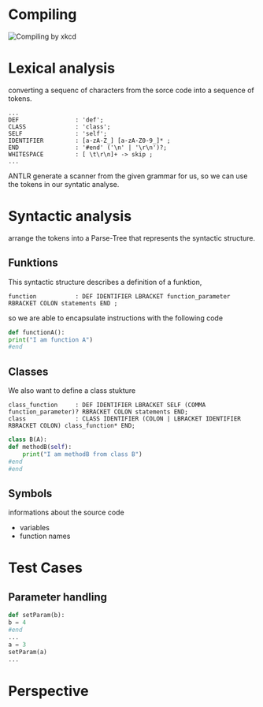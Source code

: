 # Compiling
![Compiling by xkcd](https://imgs.xkcd.com/comics/compiling.png)

# Lexical analysis
converting a sequenc of characters from the sorce code into a sequence of tokens.
```
...
DEF                : 'def';
CLASS              : 'class';
SELF               : 'self';
IDENTIFIER         : [a-zA-Z_] [a-zA-Z0-9_]* ;
END                : '#end' ('\n' | '\r\n')?;
WHITESPACE         : [ \t\r\n]+ -> skip ;
...
```
ANTLR generate a scanner from the given grammar for us, so we can use the tokens in our syntatic analyse.

# Syntactic analysis
arrange the tokens into a Parse-Tree that represents the syntactic structure.

## Funktions
This syntactic structure describes a definition of a funktion,
```
function           : DEF IDENTIFIER LBRACKET function_parameter RBRACKET COLON statements END ;
```
so we are able to encapsulate instructions with the following code
```python
def functionA():
print("I am function A")
#end
```

## Classes
We also want to define a class stukture
```
class_function     : DEF IDENTIFIER LBRACKET SELF (COMMA function_parameter)? RBRACKET COLON statements END;
class              : CLASS IDENTIFIER (COLON | LBRACKET IDENTIFIER RBRACKET COLON) class_function* END;
```

```python
class B(A):
def methodB(self):
    print("I am methodB from class B")
#end
#end
```

## Symbols
informations about the source code
* variables
* function names

# Test Cases
## Parameter handling
```python
def setParam(b):
b = 4
#end
...
a = 3
setParam(a)
...
```

# Perspective

